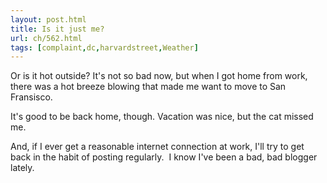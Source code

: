 ```yaml
---
layout: post.html
title: Is it just me?
url: ch/562.html
tags: [complaint,dc,harvardstreet,Weather]
---
```

Or is it hot outside? It's not so bad now, but when I got home from work, there was a hot breeze blowing that made me want to move to San Fransisco.

It's good to be back home, though. Vacation was nice, but the cat missed me.

And, if I ever get a reasonable internet connection at work, I'll try to get back in the habit of posting regularly.  I know I've been a bad, bad blogger lately.

